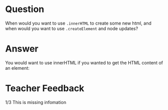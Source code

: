 # Question
When would you want to use `.innerHTML` to create some new html, and when would you want to use `.createElement` and node updates?

# Answer

You would want to use innerHTML if you wanted to get the HTML content of an element:


# Teacher Feedback
1/3
This is missing infomation
